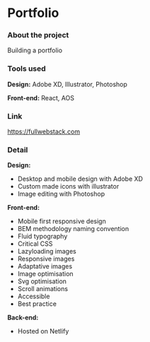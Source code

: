 # Portfolio
### About the project

Building a portfolio

### Tools used

**Design:** Adobe XD, Illustrator, Photoshop

**Front-end:** React, AOS

### Link

https://fullwebstack.com

### Detail

**Design:**
- Desktop and mobile design with Adobe XD
- Custom made icons with illustrator
- Image editing with Photoshop

**Front-end:**
- Mobile first responsive design
- BEM methodology naming convention
- Fluid typography
- Critical CSS
- Lazyloading images
- Responsive images
- Adaptative images
- Image optimisation
- Svg optimisation
- Scroll animations
- Accessible
- Best practice

**Back-end:**
- Hosted on Netlify